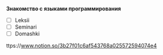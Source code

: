 
**Знакомство с языками программирования**

* [ ] Leksii
* [ ] Seminari
* [ ] Domashki

ttps://www.notion.so/3b27f01c6af543768a025572594074e4
